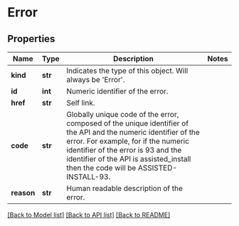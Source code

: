 # Error

## Properties
Name | Type | Description | Notes
------------ | ------------- | ------------- | -------------
**kind** | **str** | Indicates the type of this object. Will always be &#39;Error&#39;. | 
**id** | **int** | Numeric identifier of the error. | 
**href** | **str** | Self link. | 
**code** | **str** | Globally unique code of the error, composed of the unique identifier of the API and the numeric identifier of the error. For example, for if the numeric identifier of the error is 93 and the identifier of the API is assisted_install then the code will be ASSISTED-INSTALL-93. | 
**reason** | **str** | Human readable description of the error. | 

[[Back to Model list]](../README.md#documentation-for-models) [[Back to API list]](../README.md#documentation-for-api-endpoints) [[Back to README]](../README.md)


